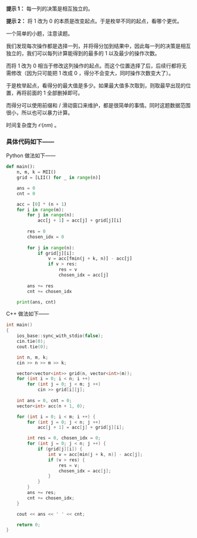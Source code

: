 **提示 1：** 每一列的决策是相互独立的。

**提示 2：** 将 $1$ 改为 $0$ 的本质是改变起点。于是枚举不同的起点，看哪个更优。

一个简单的小题，注意读题。

我们发现每次操作都是选择一列，并将得分加到结果中，因此每一列的决策是相互独立的，我们可以每列计算能得到的最多的 $1$ 以及最少的操作次数。

而将 $1$ 改为 $0$ 相当于修改这列操作的起点。而这个位置选择了后，后续行都将无需修改（因为只可能把 $1$ 改成 $0$ ，得分不会变大，同时操作次数变大了）。

于是枚举起点，看得分的最大值是多少。如果最大值多次取到，则取最早出现的位置，再将前面的 $1$ 全部删掉即可。

而得分可以使用前缀和 / 滑动窗口来维护，都是很简单的事情。同时这题数据范围很小，所以也可以暴力计算。

时间复杂度为 $\mathcal{O}(nm)$ 。

### 具体代码如下——

Python 做法如下——

```Python []
def main():
    n, m, k = MII()
    grid = [LII() for _ in range(n)]

    ans = 0
    cnt = 0

    acc = [0] * (n + 1)
    for i in range(m):
        for j in range(n):
            acc[j + 1] = acc[j] + grid[j][i]
        
        res = 0
        chosen_idx = 0
        
        for j in range(n):
            if grid[j][i]:
                v = acc[fmin(j + k, n)] - acc[j]
                if v > res:
                    res = v
                    chosen_idx = acc[j]
        
        ans += res
        cnt += chosen_idx

    print(ans, cnt)
```

C++ 做法如下——

```cpp []
int main()
{
    ios_base::sync_with_stdio(false);
    cin.tie(0);
    cout.tie(0);

    int n, m, k;
    cin >> n >> m >> k;

    vector<vector<int>> grid(n, vector<int>(m));
    for (int i = 0; i < n; i ++) 
        for (int j = 0; j < m; j ++)
            cin >> grid[i][j];
    
    int ans = 0, cnt = 0;
    vector<int> acc(n + 1, 0);

    for (int i = 0; i < m; i ++) {
        for (int j = 0; j < n; j ++)
            acc[j + 1] = acc[j] + grid[j][i];

        int res = 0, chosen_idx = 0;
        for (int j = 0; j < n; j ++) {
            if (grid[j][i]) {
                int v = acc[min(j + k, n)] - acc[j];
                if (v > res) {
                    res = v;
                    chosen_idx = acc[j];
                }
            }
        }
        ans += res;
        cnt += chosen_idx;
    }

    cout << ans << ' ' << cnt;

    return 0;
}
```